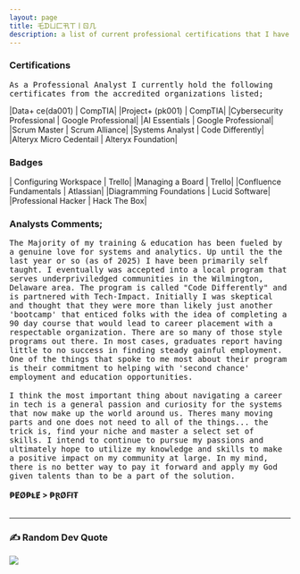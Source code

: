 ```yaml
---
layout: page
title: 乇ᗪㄩ匚卂ㄒ丨ㄖ几
description: a list of current professional certifications that I have earned 
---
```


### Certifications
<tt>As a Professional Analyst I currently hold the following certificates from the accredited organizations listed; </tt><br>

|Data+ ce(da001) | CompTIA|
|Project+ (pk001) | CompTIA|
|Cybersecurity Professional | Google Professional|
|AI Essentials | Google Professional| 
|Scrum Master | Scrum Alliance|
|Systems Analyst | Code Differently|
|Alteryx Micro Cedentail | Alteryx Foundation|<br>

### Badges 

| Configuring Workspace | Trello|
|Managing a Board | Trello|
|Confluence Fundamentals | Atlassian|
|Diagramming Foundations | Lucid Software|
|Professional Hacker | Hack The Box|

### Analysts Comments;
<tt>The Majority of my training & education has been fueled by a genuine love for systems and analytics. Up until the the last year or so (as of 2025) I have been primarily self taught. I eventually was accepted into a local program that serves underpriviledged communities in the Wilmington, Delaware area. The program is called "Code Differently" and is partnered with Tech-Impact. Initially I was skeptical and thought that they were more than likely just another 'bootcamp' that enticed folks with the idea of completing a 90 day course that would lead to career placement with a respectable organization. There are so many of those style programs out there. In most cases, graduates report having little to no success in finding steady gainful employment. One of the things that spoke to me most about their program is their commitment to helping with 'second chance' employment and education opportunities.</tt><br>
<br>
<tt>I think the most important thing about navigating a career in tech is a general passion and curiosity for the systems that now make up the world around us. Theres many moving parts and one does not need to all of the things... the trick is, find your niche and master a select set of skills. I intend to continue to pursue my passions and ultimately hope to utilize my knowledge and skills to make a positive impact on my community at large. In my mind, there is no better way
to pay it forward and apply my God given talents than to be a part of the solution.</tt><br>
<br>
<b>₱ɆØ₱ⱠɆ > ₱ⱤØ₣ł₮<db><br>
<br> 
<hr noshade>

### ✍️ Random Dev Quote
![](https://quotes-github-readme.vercel.app/api?type=horizontal&theme=radical)


